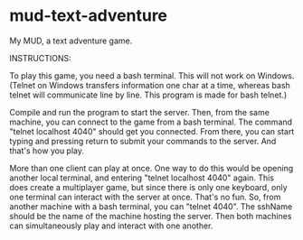 # mud-text-adventure
My MUD, a text adventure game. 

INSTRUCTIONS:

To play this game, you need a bash terminal. This will not work on Windows. 
(Telnet on Windows transfers information one char at a time, whereas bash telnet
  will communicate line by line. This program is made for bash telnet.)
  
  Compile and run the program to start the server. 
  Then, from the same machine, you can connect to the game from a bash terminal. The command "telnet localhost 4040" should get
  you connected. From there, you can start typing and pressing return to submit your commands to the server. 
  And that's how you play. 
  
  More than one client can play at once. One way to do this would be opening another local terminal,
  and entering "telnet localhost 4040" again. This does create a multiplayer game, but since there is only one keyboard, only one terminal can interact with the server at once. That's no fun. So, from another machine with a bash terminal, you can "telnet <sshName> 4040". The sshName should be the name of the machine hosting the server. Then both machines can simultaneously play and interact with one another. 
  
  
  
